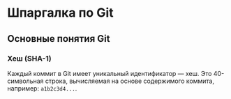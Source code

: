 # Шпаргалка по Git

## Основные понятия Git

### Хеш (SHA-1)
Каждый коммит в Git имеет уникальный идентификатор — хеш. Это 40-символьная строка, вычисляемая на основе содержимого коммита, например: `a1b2c3d4...`.
